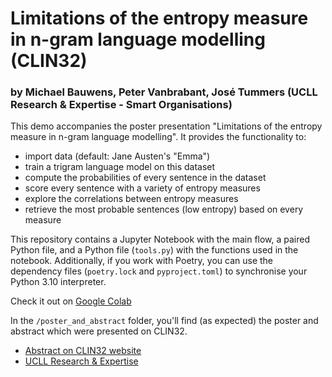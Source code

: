 # Limitations of the entropy measure in n-gram language modelling (CLIN32)
### by Michael Bauwens, Peter Vanbrabant, José Tummers (UCLL Research & Expertise - Smart Organisations)

This demo accompanies the poster presentation "Limitations of the entropy measure in n-gram language modelling". It provides the functionality to:
- import data (default: Jane Austen's "Emma")
- train a trigram language model on this dataset
- compute the probabilities of every sentence in the dataset
- score every sentence with a variety of entropy measures
- explore the correlations between entropy measures
- retrieve the most probable sentences (low entropy) based on every measure

This repository contains a Jupyter Notebook with the main flow, a paired Python file, and a Python file (`tools.py`) with the functions used in the notebook. Additionally, if you work with Poetry, you can use the dependency files (`poetry.lock` and `pyproject.toml`) to synchronise your Python 3.10 interpreter.

Check it out on [Google Colab](https://colab.research.google.com/drive/1NtwOvY58SYT7YkIwEFMm2_XBR1zMJp7U?usp=sharing)

In the `/poster_and_abstract` folder, you'll find (as expected) the poster and abstract which were presented on CLIN32.

- [Abstract on CLIN32 website](https://clin2022.uvt.nl/limitations-of-the-entropy-measure-in-n-gram-language-modelling/)
- [UCLL Research & Expertise](https://research-expertise.ucll.be/)
